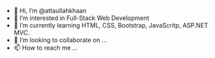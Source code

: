 - 👋 Hi, I’m @attaullahkhaan
- 👀 I’m interested in Full-Stack Web Development
- 🌱 I’m currently learning HTML, CSS, Bootstrap, JavaScritp, ASP.NET MVC.
- 💞️ I’m looking to collaborate on ...
- 📫 How to reach me ...

<!---
attaullahkhaan/attaullahkhaan is a ✨ special ✨ repository because its `README.md` (this file) appears on your GitHub profile.
You can click the Preview link to take a look at your changes.
--->
